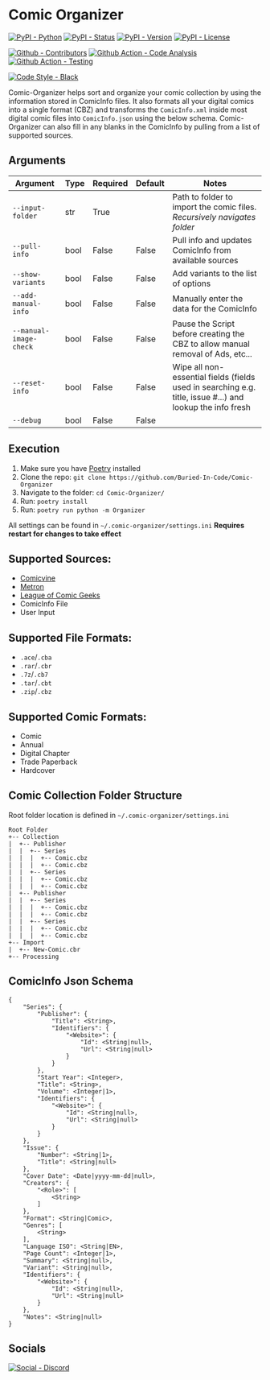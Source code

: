 # Comic Organizer

[![PyPI - Python](https://img.shields.io/pypi/pyversions/Comic-Organizer.svg?logo=Python&label=Python&style=flat-square)](https://pypi.python.org/pypi/Comic-Organizer/)
[![PyPI - Status](https://img.shields.io/pypi/status/Comic-Organizer.svg?logo=PyPI&label=Status&style=flat-square)](https://pypi.python.org/pypi/Comic-Organizer/)
[![PyPI - Version](https://img.shields.io/pypi/v/Comic-Organizer.svg?logo=PyPI&label=Version&style=flat-square)](https://pypi.python.org/pypi/Comic-Organizer/)
[![PyPI - License](https://img.shields.io/pypi/l/Comic-Organizer.svg?logo=PyPI&label=License&style=flat-square)](https://opensource.org/licenses/MIT)

[![Github - Contributors](https://img.shields.io/github/contributors/Buried-In-Code/Comic-Organizer.svg?logo=Github&label=Contributors&style=flat-square)](https://github.com/Buried-In-Code/Comic-Organizer/graphs/contributors)
[![Github Action - Code Analysis](https://img.shields.io/github/workflow/status/Buried-In-Code/Comic-Organizer/Code-Analysis?logo=Github-Actions&label=Code-Analysis&style=flat-square)](https://github.com/Buried-In-Code/Comic-Organizer/actions/workflows/code-analysis.yaml)
[![Github Action - Testing](https://img.shields.io/github/workflow/status/Buried-In-Code/Comic-Organizer/Testing?logo=Github-Actions&label=Tests&style=flat-square)](https://github.com/Buried-In-Code/Comic-Organizer/actions/workflows/testing.yaml)

[![Code Style - Black](https://img.shields.io/badge/Code%20Style-Black-000000.svg?style=flat-square)](https://github.com/psf/black)

Comic-Organizer helps sort and organize your comic collection by using the information stored in ComicInfo files. It
also formats all your digital comics into a single format (CBZ)
and transforms the `ComicInfo.xml` inside most digital comic files into `ComicInfo.json` using the below schema.
Comic-Organizer can also fill in any blanks in the ComicInfo by pulling from a list of supported sources.

## Arguments

| Argument | Type | Required | Default | Notes |
| -------- | ---- | -------- | ------- | ----- |
| `--input-folder` | str | True | | Path to folder to import the comic files. *Recursively navigates folder* |
| `--pull-info` | bool | False | False | Pull info and updates ComicInfo from available sources |
| `--show-variants` | bool | False | False | Add variants to the list of options |
| `--add-manual-info` | bool | False | False | Manually enter the data for the ComicInfo |
| `--manual-image-check` | bool | False | False | Pause the Script before creating the CBZ to allow manual removal of Ads, etc... |
| `--reset-info` | bool | False | False | Wipe all non-essential fields (fields used in searching e.g. title, issue #...) and lookup the info fresh |
| `--debug` | bool | False | False | |

## Execution

1. Make sure you have [Poetry](https://python-poetry.org) installed
2. Clone the repo: `git clone https://github.com/Buried-In-Code/Comic-Organizer`
3. Navigate to the folder: `cd Comic-Organizer/`
4. Run: `poetry install`
5. Run: `poetry run python -m Organizer`

All settings can be found in `~/.comic-organizer/settings.ini`
**Requires restart for changes to take effect**

## Supported Sources:

- [Comicvine](https://comicvine.gamespot.com/api/)
- [Metron](https://metron.cloud/)
- [League of Comic Geeks](https://leagueofcomicgeeks.com/)
- ComicInfo File
- User Input

## Supported File Formats:

- `.ace`/`.cba`
- `.rar`/`.cbr`
- `.7z`/`.cb7`
- `.tar`/`.cbt`
- `.zip`/`.cbz`

## Supported Comic Formats:

- Comic
- Annual
- Digital Chapter
- Trade Paperback
- Hardcover

## Comic Collection Folder Structure

Root folder location is defined in `~/.comic-organizer/settings.ini`

```
Root Folder
+-- Collection
|  +-- Publisher
|  |  +-- Series
|  |  |  +-- Comic.cbz
|  |  |  +-- Comic.cbz
|  |  +-- Series
|  |  |  +-- Comic.cbz
|  |  |  +-- Comic.cbz
|  +-- Publisher
|  |  +-- Series
|  |  |  +-- Comic.cbz
|  |  |  +-- Comic.cbz
|  |  +-- Series
|  |  |  +-- Comic.cbz
|  |  |  +-- Comic.cbz
+-- Import
|  +-- New-Comic.cbr
+-- Processing
```

## ComicInfo Json Schema

```
{
    "Series": {
        "Publisher": {
            "Title": <String>,
            "Identifiers": {
                "<Website>": {
                    "Id": <String|null>,
                    "Url": <String|null>
                }
            }
        },
        "Start Year": <Integer>,
        "Title": <String>,
        "Volume": <Integer|1>,
        "Identifiers": {
            "<Website>": {
                "Id": <String|null>,
                "Url": <String|null>
            }
        }
    },
    "Issue": {
        "Number": <String|1>,
        "Title": <String|null>
    },
    "Cover Date": <Date|yyyy-mm-dd|null>,
    "Creators": {
        "<Role>": [
            <String>
        ]
    },
    "Format": <String|Comic>,
    "Genres": [
        <String>
    ],
    "Language ISO": <String|EN>,
    "Page Count": <Integer|1>,
    "Summary": <String|null>,
    "Variant": <String|null>,
    "Identifiers": {
        "<Website>": {
            "Id": <String|null>,
            "Url": <String|null>
        }
    },
    "Notes": <String|null>
}
```

## Socials

[![Social - Discord](https://img.shields.io/discord/618581423070117932.svg?logo=Discord&label=The-DEV-Environment&style=flat-square&colorB=7289da)](https://discord.gg/nqGMeGg)